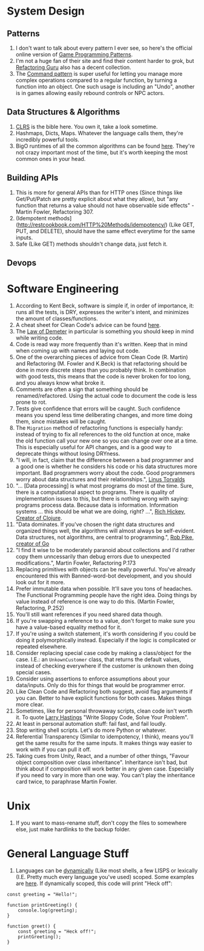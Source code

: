 # System Design
## Patterns
1. I don't want to talk about every pattern I ever see, so here's the official online version of [Game Programming Patterns](https://gameprogrammingpatterns.com/contents.html).
1. I'm not a huge fan of their site and find their content harder to grok, but [Refactoring Guru](https://refactoring.guru/design-patterns/catalog) also has a decent collection.
1. The [Command pattern](https://gameprogrammingpatterns.com/command.html) is super useful for letting you manage more complex operations compared to a regular function, by turning a function into an object. One such usage is including an "Undo", another is in games allowing easily rebound controls or NPC actors.

## Data Structures & Algorithms
1. [CLRS](https://en.wikipedia.org/wiki/Introduction_to_Algorithms) is the bible here. You own it, take a look sometime.
1. Hashmaps, Dicts, Maps. Whatever the language calls them, they're incredibly powerful tools.
1. BigO runtimes of all the common algorithms can be found [here](https://www.bigocheatsheet.com/). They're not crazy important most of the time, but it's worth keeping the most common ones in your head.

## Building APIs
1. This is more for general APIs than for HTTP ones (Since things like Get/Put/Patch are pretty explicit about what they allow), but "any function that returns a value should not have observable side effects" - Martin Fowler, Refactoring 307.
1. (Idempotent methods](http://restcookbook.com/HTTP%20Methods/idempotency/) (Like GET, PUT, and DELETE), should have the same effect everytime for the same inputs.
1. Safe (Like GET) methods shouldn't change data, just fetch it.

## Devops

# Software Engineering
1. According to Kent Beck, software is simple if, in order of importance, it: runs all the tests, is DRY, expresses the writer's intent, and minimizes the amount of classes/functions.
1. A cheat sheet for Clean Code's advice can be found [here](https://www.planetgeek.ch/wp-content/uploads/2014/11/Clean-Code-V2.4.pdf).
1. The [Law of Demeter](https://en.wikipedia.org/wiki/Law_of_Demeter) in particular is something you should keep in mind while writing code.
1. Code is read way more frequently than it's written. Keep that in mind when coming up with names and laying out code.
1. One of the overarching pieces of advice from Clean Code (R. Martin) and Refactoring (M. Fowler and K.Beck) is that refactoring should be done in more discrete steps than you probably think. In combination with good tests, this means that the code is never broken for too long, and you always know what broke it.
1. Comments are often a sign that something should be renamed/refactored. Using the actual code to document the code is less prone to rot.
1. Tests give confidence that errors will be caught. Such confidence means you spend less time deliberating changes, and more time doing them, since mistakes will be caught.
1. The `Migration` method of refactoring functions is especially handy: instead of trying to fix all references to the old function at once, make the old function call your new one so you can change over one at a time. This is especially useful for API changes, and is a good way to deprecate things without losing DRYness.
1. "I will, in fact, claim that the difference between a bad programmer and a good one is whether he considers his code or his data structures more important. Bad programmers worry about the code. Good programmers worry about data structures and their relationships.", [Linus Torvalds](https://lwn.net/Articles/193245/)
1. "... \[Data processing\] is what most programs do most of the time. Sure, there is a computational aspect to programs. There is quality of implementation issues to this, but there is nothing wrong with saying: programs process data. Because data is information. Information systems ... this should be what we are doing, right? ...", [Rich Hickey, Creator of Clojure](https://github.com/matthiasn/talk-transcripts/blob/master/Hickey_Rich/ClojureMadeSimple.md).
1. "Data dominates.  If you've chosen the right data structures and organized things well, the algorithms will almost always be self-evident.  Data structures, not algorithms, are central to programming.", [Rob Pike, creator of Go](https://www.lysator.liu.se/c/pikestyle.html)
1. "I find it wise to be moderately paranoid about collections and I'd rather copy them unncessarily than debug errors due to unexpected modifications.", Martin Fowler, Refactoring P.173
1. Replacing primitives with objects can be really powerful. You've already encountered this with Banned-word-bot development, and you should look out for it more.
1. Prefer immutable data when possible. It'll save you tons of headaches. The Functional Programming people have the right idea. Doing things by value instead of reference is one way to do this. (Martin Fowler, Refactoring, P.252)
1. You'll still want references if you need shared data though.
1. If you're swapping a reference to a value, don't forget to make sure you have a value-based equality method for it.
1. If you're using a switch statement, it's worth considering if you could be doing it polymorphically instead. Especially if the logic is complicated or repeated elsewhere.
1. Consider replacing special case code by making a class/object for the case. I.E.: an `UnkownCustomer` class, that returns the default values, instead of checking everywhere if the customer is unknown then doing special cases.
1. Consider using assertions to enforce assumptions about your data/inputs. Only do this for things that would be programmer error.
1. Like Clean Code and Refactoring both suggest, avoid flag arguments if you can. Better to have explicit functions for both cases. Makes things more clear.
1. Sometimes, like for personal throwaway scripts, clean code isn't worth it. To quote [Larry Hastings](https://www.youtube.com/watch?v=Jd8ulMb6_ls) "Write Sloppy Code, Solve Your Problem".
1. At least in personal automation stuff: fail fast, and fail loudly.
1. Stop writing shell scripts. Let's do more Python or whatever.
1. Referential Transparency (Similar to idempotency, I think), means you'll get the same results for the same inputs. It makes things way easier to work with if you can pull it off.
1. Taking cues from Unity, React, and a number of other things, "Favour object composition over class inheritance". Inheritance isn't bad, but think about if composition will work better in any given case. Especially if you need to vary in more than one way. You can't play the inheritance card twice, to paraphrase Martin Fowler.

# Unix
1. If you want to mass-rename stuff, don't copy the files to somewhere else, just make hardlinks to the backup folder.

# General Language Stuff
1. Languages can be [dynamically](https://en.wikipedia.org/wiki/Scope_(computer_science)#Dynamic_scoping) (Like most shells, a few LISPS or lexically (I.E. Pretty much every language you've used) scoped. Some examples are [here](https://stackoverflow.com/questions/1473111/besides-logo-and-emacs-lisp-what-are-other-pure-dynamically-scoped-languages). If dynamically scoped, this code will print "Heck off": 
```
const greeting = "Hello!";

function printGreeting() {
    console.log(greeting);
}

function greet() {
    const greeting = "Heck off!";
    printGreeting();
}
```
